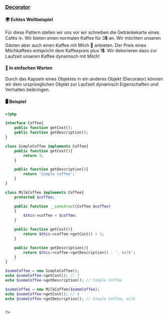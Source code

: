 ### [Decorator](/decorator.md)

#### 🌍 Echtes Weltbeispiel
Für diese Pattern stellen wir uns vor wir schreiben die Getränkekarte eines Cafés ☕. Wir bieten einen normalen Kaffee für 3💲 an. Wir möchten unseren Gästen aber auch einen Kaffee mit Milch 🥛 anbieten. Der Preis eines Milchkaffees entspricht dem Kaffeepreis plus 1💲. Wir dekorieren dazu zur Laufzeit unseren Kaffee dynamisch mit Milch! 

#### 💬 In einfachen Worten
Durch das Kapseln eines Objektes in ein anderes Objekt (Decorator) können wir dem ursprünglichen Objekt zur Laufzeit dynamisch Eigenschaften und Verhalten beibringen.

#### 🖥 Beispiel


```php 
<?php

interface Coffee{
    public function getCost();
    public function getDescription();
}

class SimpleCoffee implements Coffee{
    public function getCost(){
        return 3;
    }

    public function getDescription(){
        return 'Simple coffee';
    }
}

class MilkCoffee implements Coffee{
    protected $coffee;

    public function __construct(Coffee $coffee)
    {
        $this->coffee = $coffee;
    }

    public function getCost(){
        return $this->coffee->getCost() + 1;
    }

    public function getDescription(){
        return $this->coffee->getDescription() . ', milk';
    }
}

$someCoffee = new SimpleCoffee();
echo $someCoffee->getCost(); // 3
echo $someCoffee->getDescription(); // Simple Coffee

$someCoffee = new MilkCoffee($someCoffee);
echo $someCoffee->getCost(); // 4
echo $someCoffee->getDescription(); // Simple Coffee, milk


?>
```
